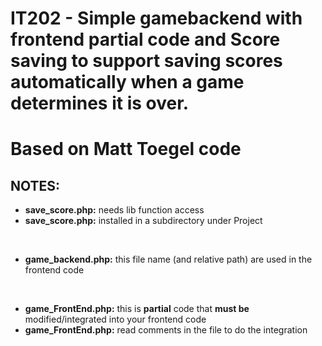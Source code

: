 
# IT202 - Simple gamebackend with frontend partial code and Score saving to support saving scores automatically when a game determines it is over.
# Based on Matt Toegel code

## NOTES:
* __save_score.php:__ needs lib function access 
* __save_score.php:__ installed in a subdirectory under Project 
<br>

* __game_backend.php:__ this file name (and relative path) are used in the frontend code
<br>

* __game_FrontEnd.php:__ this is **partial** code that **must be** modified/integrated into your frontend code
* __game_FrontEnd.php:__ read comments in the file to do the integration